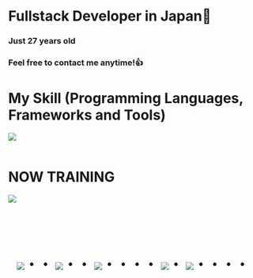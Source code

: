 # Fullstack Developer in Japan👋
### Just 27 years old 
### Feel free to contact me anytime!👍
#

# My Skill (Programming Languages, Frameworks and Tools)

<img src="https://skillicons.dev/icons?i=html,css,js,typescript,vue,php,python,nodejs,react,express,bootstrap,nest,jquery,laravel,mysql,postgresql,mongodb,firebase,aws,gcp,azure,github,gitlab,docker,vscode,discord,notion,figma,wordpress" /> <br /><br />
  
# NOW TRAINING

<img src="https://skillicons.dev/icons?i=react,next,typescript,ruby,mysql,laravel,django,docker,vscode,github" /> <br /><br />


<!-- --------------------------------- :) ---------------------------------- -->

<br><br>

<div align="center">
    <h1>
        <img src="https://user-images.githubusercontent.com/44926913/175852850-3fb6c715-1856-41ff-8c1f-94ce3b03b458.gif">・・
        <img src="https://user-images.githubusercontent.com/44926913/175853109-f8850656-6704-4a8a-bee6-9aca154d929b.gif">・・
        <img src="https://user-images.githubusercontent.com/44926913/175853154-5449d974-975e-44a6-ab84-a86031265e40.gif">・・・・
        <img src="https://user-images.githubusercontent.com/44926913/175853109-f8850656-6704-4a8a-bee6-9aca154d929b.gif">・
        <img src="https://user-images.githubusercontent.com/44926913/175853154-5449d974-975e-44a6-ab84-a86031265e40.gif">・・・・
    </h1>
  </div>
<br><br><br>
